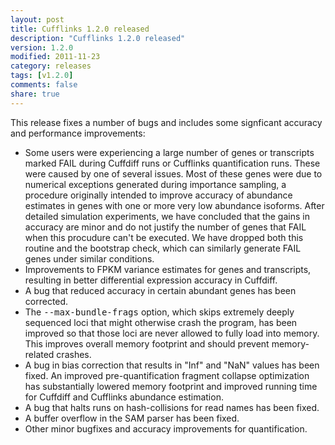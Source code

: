 ```yaml
---
layout: post
title: Cufflinks 1.2.0 released
description: "Cufflinks 1.2.0 released"
version: 1.2.0
modified: 2011-11-23
category: releases
tags: [v1.2.0]
comments: false
share: true
---
```

This release fixes a number of bugs and includes some signficant accuracy and performance improvements:

- Some users were experiencing a large number of genes or transcripts marked FAIL during Cuffdiff runs or Cufflinks quantification runs. These were caused by one of several issues. Most of these genes were due to numerical exceptions generated during importance sampling, a procedure originally intended to improve accuracy of abundance estimates in genes with one or more very low abundance isoforms. After detailed simulation experiments, we have concluded that the gains in accuracy are minor and do not justify the number of genes that FAIL when this procudure can't be executed. We have dropped both this routine and the bootstrap check, which can similarly generate FAIL genes under similar conditions.
- Improvements to FPKM variance estimates for genes and transcripts, resulting in better differential expression accuracy in Cuffdiff.
- A bug that reduced accuracy in certain abundant genes has been corrected.
- The <tt>--max-bundle-frags</tt> option, which skips extremely deeply sequenced loci that might otherwise crash the program, has been improved so that those loci are never allowed to fully load into memory. This improves overall memory footprint and should prevent memory-related crashes.
- A bug in bias correction that results in "Inf" and "NaN" values has been fixed.
An improved pre-quantification fragment collapse optimization has substantially lowered memory footprint and improved running time for Cuffdiff and Cufflinks abundance estimation.
- A bug that halts runs on hash-collisions for read names has been fixed.
- A buffer overflow in the SAM parser has been fixed.
- Other minor bugfixes and accuracy improvements for quantification.